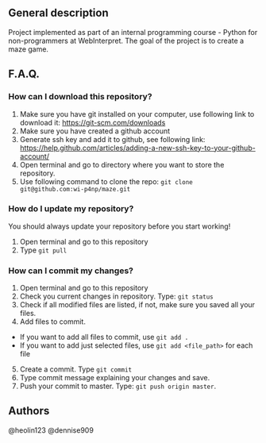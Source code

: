## General description
Project implemented as part of an internal programming course - Python for non-programmers at WebInterpret.
The goal of the project is to create a maze game.


## F.A.Q.
### How can I download this repository?
1. Make sure you have git installed on your computer, use following link to download it: https://git-scm.com/downloads
2. Make sure you have created a github account
3. Generate ssh key and add it to github, see following link: https://help.github.com/articles/adding-a-new-ssh-key-to-your-github-account/
4. Open terminal and go to directory where you want to store the repository.
5. Use following command to clone the repo: `git clone git@github.com:wi-p4np/maze.git`


### How do I update my repository?
You should always update your repository before you start working!
1. Open terminal and go to this repository
2. Type `git pull`


### How can I commit my changes?
1. Open terminal and go to this repository
2. Check you current changes in repository. Type: `git status`
3. Check if all modified files are listed, if not, make sure you saved all your files.
4. Add files to commit.
- If you want to add all files to commit, use `git add .`
- If you want to add just selected files, use `git add <file_path>` for each file
5. Create a commit. Type `git commit`
6. Type commit message explaining your changes and save.
7. Push your commit to master. Type: `git push origin master`.


## Authors
@heolin123
@dennise909
